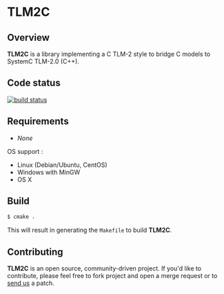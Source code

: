 # TLM2C
## Overview

**TLM2C** is a library implementing a C TLM-2 style to bridge C models to SystemC TLM-2.0 (C++).

## Code status

[![build status](https://git.greensocs.com/tlm/tlm2c/badges/master/build.svg)](https://git.greensocs.com/tlm/tlm2c/commits/master)

## Requirements

* *None*

OS support :

* Linux (Debian/Ubuntu, CentOS)
* Windows with MinGW
* OS X

## Build

```bash
$ cmake .
```

This will result in generating the `Makefile` to build **TLM2C**.

## Contributing

**TLM2C** is an open source, community-driven project. If you'd like to contribute, please feel free to fork project and open a merge request or to [send us] a patch. 

[send us]:http://www.greensocs.com/contact
